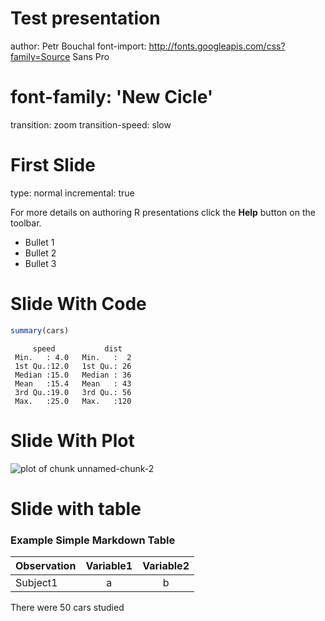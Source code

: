 Test presentation
========================================================
author: Petr Bouchal
font-import: http://fonts.googleapis.com/css?family=Source Sans Pro
# font-family: 'New Cicle'
transition: zoom
transition-speed: slow

First Slide
========================================================
type: normal
incremental: true

For more details on authoring R presentations click the
**Help** button on the toolbar.

- Bullet 1
- Bullet 2
- Bullet 3

Slide With Code
========================================================


```r
summary(cars)
```

```
     speed           dist    
 Min.   : 4.0   Min.   :  2  
 1st Qu.:12.0   1st Qu.: 26  
 Median :15.0   Median : 36  
 Mean   :15.4   Mean   : 43  
 3rd Qu.:19.0   3rd Qu.: 56  
 Max.   :25.0   Max.   :120  
```

Slide With Plot
========================================================

![plot of chunk unnamed-chunk-2](slides_test-figure/unnamed-chunk-2.png) 

Slide with table
====================
### Example Simple Markdown Table
Observation | Variable1 | Variable2
:---------- | :-------: | :-------:
Subject1 | a | b

There were 50 cars studied
